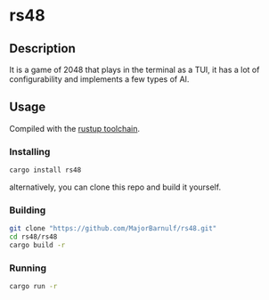 # rs48

## Description

It is a game of 2048 that plays in the terminal as a TUI, it has a lot of
configurability and implements a few types of AI.

## Usage

Compiled with the [rustup toolchain](https://rustup.rs).

### Installing
```sh
cargo install rs48
```

alternatively, you can clone this repo and build it yourself.

### Building

```sh
git clone "https://github.com/MajorBarnulf/rs48.git"
cd rs48/rs48
cargo build -r
```

### Running

```sh
cargo run -r
```
